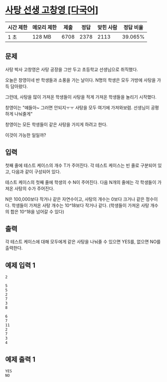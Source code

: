 # [사탕 선생 고창영 [다국어]](https://www.acmicpc.net/problem/2547)

| 시간 제한 | 메모리 제한 | 제출 | 정답 | 맞힌 사람 | 정답 비율 |
| --- | --- | --- | --- | --- | --- |
| 1 초 | 128 MB | 6708 | 2378 | 2113 | 39.065% |

## 문제

사탕 박사 고창영은 사탕 공장을 그만 두고 초등학교 선생님으로 취직했다.

오늘은 창영이네 반 학생들과 소풍을 가는 날이다. N명의 학생은 모두 가방에 사탕을 가득 담아왔다.

그런데, 사탕을 많이 가져온 학생들이 사탕을 적게 가져온 학생들을 놀리기 시작했다.

창영이는 "얘들아~ 그러면 안되지ㅜㅜ 사탕을 모두 여기에 가져와보렴. 선생님이 공평하게 나눠줄게"

창영이는 모든 학생들이 같은 사탕을 가지게 하려고 한다.

이것이 가능한 일일까?

## 입력

첫째 줄에 테스트 케이스의 개수 T가 주어진다. 각 테스트 케이스는 빈 줄로 구분되어 있고, 다음과 같이 구성되어 있다.

테스트 케이스의 첫째 줄에 학생의 수 N이 주어진다. 다음 N개의 줄에는 각 학생들이 가져온 사탕의 수가 주어진다.

N은 100,000보다 작거나 같은 자연수이고, 사탕의 개수는 0보다 크거나 같은 정수이다. 학생들이 가져온 사탕 개수는 10^18보다 작거나 같다. (학생들이 가져온 사탕 개수의 합은 10^18을 넘어갈 수 있다)

## 출력

각 테스트 케이스에 대해 모두에게 같은 사탕을 나눠줄 수 있으면 YES를, 없으면 NO를 출력한다.

## 예제 입력 1

```
2

5
5
2
7
3
8

6
7
11
2
7
3
4
```

## 예제 출력 1

```
YES
NO
```
